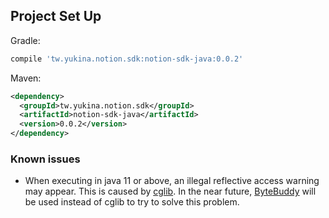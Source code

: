 ## Project Set Up

Gradle:
```groovy
compile 'tw.yukina.notion.sdk:notion-sdk-java:0.0.2'
```

Maven:
```xml
<dependency>
  <groupId>tw.yukina.notion.sdk</groupId>
  <artifactId>notion-sdk-java</artifactId>
  <version>0.0.2</version>
</dependency>
```

### Known issues
- When executing in java 11 or above, an illegal reflective access warning may appear. This is caused by [cglib](https://github.com/cglib/cglib). In the near future, [ByteBuddy](https://github.com/raphw/byte-buddy) will be used instead of cglib to try to solve this problem.